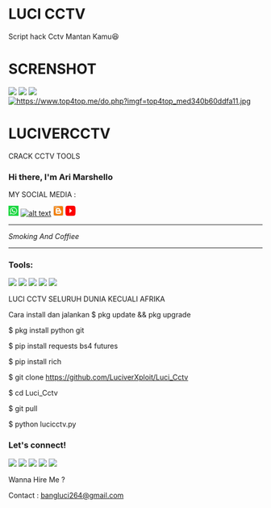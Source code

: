 # LUCI CCTV
Script hack Cctv Mantan Kamu😆
# SCRENSHOT

<img src="https://github.com/LuciverXploit/Luci_Cctv/Screenshot_2023-10-26-12-15-36-47_40deb401b9ffe8e1df2f1cc5ba480b12.jpg">
<img src="https://github.com/LuciverXploit/Luci_Cctv/Screenshot_2023-10-26-21-12-37-12_84d3000e3f4017145260f7618db1d683.jpg">
<img src="https://github.com/LuciverXploit/Luci_Cctv/Screenshot_2023-10-26-21-12-51-83_84d3000e3f4017145260f7618db1d683.jpg">
<a href="https://www.top4top.me/" target="_blank" title="https://www.top4top.me/"><img src="https://www.top4top.me/do.php?imgf=top4top_med340b60ddfa11.jpg" border="0" alt="https://www.top4top.me/do.php?imgf=top4top_med340b60ddfa11.jpg" /></a>

# LUCIVERCCTV
CRACK CCTV TOOLS

### Hi there, I'm Ari Marshello 

MY SOCIAL MEDIA :

<a href="https://wa.me/62882005508374?text=Asalamualaikum+bang"><img src="https://github.com/Yayan-XD/Yayan-XD/blob/master/img/whatsapp.png" alt="alt text" width="20" height="20"></a>
<a href="https://www.facebook.com/Luciver Malware"><img src="https://upload.wikimedia.org/wikipedia/commons/5/51/Facebook_f_logo_%282019%29.svg" alt="alt text" width="20" height="20"></a> <a href="https://squadcyberpeopleteam.blogspot.com/?m=1"><img src="https://github.com/Yayan-XD/Yayan-XD/blob/master/img/logo_blogspot_by_YayanXD.jpg" alt="alt text" width="20" height="20"></a> <a href="https://youtube.com/channel/UCNvDaXoyAVCNJbSqtaXA-mg"><img src="https://github.com/Yayan-XD/Yayan-XD/blob/master/img/logo_yt_by_YayanXD.jpg" alt="alt text" width="20" height="20"></a> 
&nbsp;&nbsp;     &nbsp;&nbsp;    &nbsp;&nbsp;   &nbsp;&nbsp;   &nbsp;&nbsp;   
___
_Smoking And Coffiee_
___

### Tools:
<p>
    <img src="https://img.shields.io/badge/OS-MacOS-blue?&logo=apple" />
    <img src="https://img.shields.io/badge/Code-Swift-blue?&logo=swift" />
    <img src="https://img.shields.io/badge/IDE-Xcode-blue?&logo=xcode" />
    <img src="https://img.shields.io/badge/Text%20Editor-Visual%20Studio%20Code-blue?&logo=visual%20studio%20code&logoColor=blue" />
    <img src="https://gpvc.arturio.dev/LuciverXploit" />
</p>

LUCI CCTV SELURUH DUNIA KECUALI AFRIKA



Cara install dan jalankan
$ pkg update && pkg upgrade

$ pkg install python git

$ pip install requests bs4 futures

$ pip install rich

$ git clone https://github.com/LuciverXploit/Luci_Cctv

$ cd Luci_Cctv

$ git pull

$ python lucicctv.py



### Let's connect!
<p>
    <a href="https://LuciverXploit.id" target="blank"><img src="https://img.shields.io/badge/Website-https://luciverxploit.com-green?" /></a>
    <a href="https://linkedin.luciverxploit.com" target="blank"><img src="https://img.shields.io/badge/LuciverXploit-30302f?style=flat&logo=linkedin" /></a>
    <a href="https://medium.com/@luciverxploit" target="blank"><img src="https://img.shields.io/badge/LuciverXploit-30302f?style=flat&logo=medium" /></a>
    <a href="https://tw.luciverxploit.com" target="blank"><img src="https://img.shields.io/badge/@arimarshello_reall-30302f?style=flat&logo=twitter" /></a>
    <a href="https://www.paypal.me/luciverxploit" target="blank"><img src="https://ionicabizau.github.io/badges/paypal.svg" /></a>
</p>

Wanna Hire Me ? 

Contact : bangluci264@gmail.com

